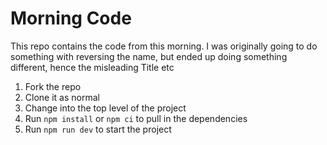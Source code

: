 # Morning Code

This repo contains the code from this morning. I was originally going to do something with reversing the name, but ended up doing something different, hence the misleading Title etc

1. Fork the repo
2. Clone it as normal
3. Change into the top level of the project
4. Run `npm install` or `npm ci` to pull in the dependencies
5. Run `npm run dev` to start the project 
